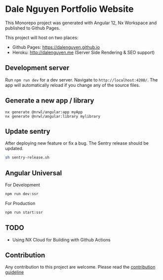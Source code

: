 # Dale Nguyen Portfolio Website

This Monorepo project was generated with Angular 12, Nx Workspace and published to Github Pages.

This project will host on two places:

- Github Pages: https://dalenguyen.github.io
- Heroku: http://dalenguyen.me (Server Side Rendering & SEO support)

## Development server

Run `npm run dev` for a dev server. Navigate to `http://localhost:4200/`. The app will automatically reload if you change any of the source files.

## Generate a new app / library

```
nx generate @nrwl/angular:app myApp
nx generate @nrwl/angular:library mylibrary
```

## Update sentry

After deploying new feature or fix a bug. The Sentry release should be updated.

```sh
sh sentry-release.sh
```

## Angular Universal

For Development

```sh
npm run dev:ssr
```

For Production

```sh
npm run start:ssr
```

## TODO

- Using NX Cloud for Building with Github Actions

## Contribution

Any contribution to this project are welcome. Please read the [contribution guideline](https://github.com/dalenguyen/dalenguyen.github.io/blob/dev/CONTRIBUTING.md)
